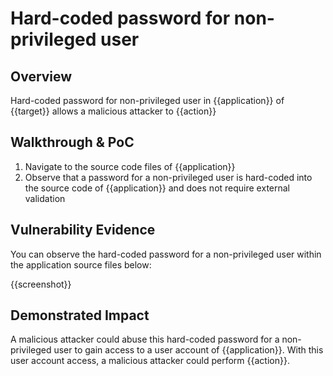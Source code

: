 # Hard-coded password for non-privileged user
## Overview
<!--
Provide a 1-2 sentence description - see http://cveproject.github.io/docs/content/key-details-phrasing.pdf for tips

This format is a good guide:
[VULNTYPE] in [COMPONENT] in [APPLICATION] allows [ATTACKER] to [IMPACT] via [VECTOR]


-->
Hard-coded password for non-privileged user in {{application}} of {{target}} allows a malicious attacker to {{action}}

## Walkthrough & PoC
<!--
Provide a step-by-step walkthrough on how to access the vulnerable injection point, and how to exploit the vulnerability.
Adding a dot-pointed walkthrough with relevant screenshots will speed triage time and result in faster rewards!

Example:

1. Login to in-scope asset at <www.inscope.com/login>
1. Browse to account page
1. Modify ID token to add single quote
1. View error which states 'SQL Syntax Error'
1. Replace ID value with `1' waitfor delay '00:00:10'; `
-->

1. Navigate to the source code files of {{application}}
1. Observe that a password for a non-privileged user is hard-coded into the source code of {{application}} and does not require external validation


## Vulnerability Evidence
<!--
Your submission MUST include evidence of the vulnerability and not be theoretical in nature.

For a hard-coded password of a non-privileged user, please include a screenshot of the password within the source code of the application and some proof of the level of access that account holds.
-->

You can observe the hard-coded password for a non-privileged user within the application source files below:

{{screenshot}}
## Demonstrated Impact
<!--
Attempt to show that the hard-coded password for a non-privileged user could be used by a malicious attacker in some impactful way. If this is possible, provide a full proof-of-concept here.
-->

A malicious attacker could abuse this hard-coded password for a non-privileged user to gain access to a user account of {{application}}. With this user account access, a malicious attacker could perform {{action}}.
